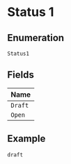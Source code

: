 
# Status 1

## Enumeration

`Status1`

## Fields

| Name |
|  --- |
| `Draft` |
| `Open` |

## Example

```
draft
```

